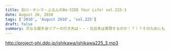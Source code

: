 ```yaml
---
title: 石川・ホンマ・ぶるんのBe-SIDE Your Life! vol.225-3
date: August 26, 2010
tags: ['2010', 'August 2010', 'vol.225']
draft: false
summary: 次なる握手会ツアーの行き先は・・・北日本は実現するのか！？！？そのためにも・・・ウィークデイは仕事しよ～NAMAE
---
```


http://project-phi.ddo.jp/ishikawa/ishikawa225_3.mp3